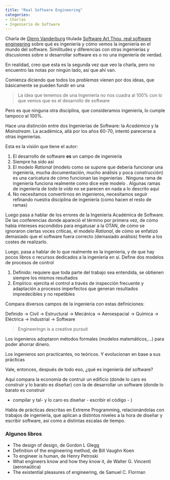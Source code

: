 ```yaml
---
title: "Real Software Engineering"
categories:
- Charlas
- Ingeniería de Software
---
```


Charla de [Glenn Vanderburg] titulada [Software Art Thou, real software engineering]
sobre qué es ingeniería y cómo vemos la ingeniería en el mundo del software.
Similitudes y diferencias con otras ingenierías y discusiones sobre si desarrollar
software es o no una ingeniería de verdad.

En realidad, creo que esta es la segunda vez que veo la charla, pero no encuentro
las notas por ningún lado, así que ahí van.

<!-- more -->

Comienza diciendo que todos los *problemas* vienen por dos ideas, que básicamente se
pueden fundir en una

> La idea que tenemos de una Ingeniería no nos cuadra al 100% con lo que vemos que es
el desarrollo de software

Pero es que ninguna otra disciplina, que consideramos ingeniería, lo cumple tampoco al
100%.

Hace una distinción entre dos Ingenierías de Software: la *Académica* y la
*Mainstream*. La académica, allá por los años 60-70, intentó parecerse a otras ingenierías.

Esta es la visión que tiene el autor:

1. El desarrollo de software **es** un campo de ingeniería
2. Siempre ha sido así
3. El modelo *Rational* (modelo como se supone que debería funcionar una ingeniería, mucha
documentación, mucho análisis y poca construcción) es una caricatura de cómo funcionan
las ingenierías
    . Ninguna rama de ingeniería funciona realmente como dice este modelo
    . Algunas ramas de ingeniería de *toda la vida* no se parecen en nada a lo descrito
    aquí
4. No necesitamos convertirnos en ingenieros, necesitamos seguir refinando nuestra
disciplina de ingeniería (como hacen el resto de ramas)

Luego pasa a hablar de los errores de la Ingeniería Académica de Software. De las
conferencias donde apareció el término por primera vez, de cómo había intereses
escondidos para engatusar a la OTAN, de cómo se ignoraron ciertas voces críticas,
el modelo *Rational*, de cómo se enfatizó demasiado que el software fuera correcto
(demasiado análisis) frente a los costes de realizarlo.

Luego, pasa a hablar de lo que realmente es la ingeniería, y de que hay pocos libros o
recursos dedicados a la ingeniería en sí. Define dos modelos de procesos de control

1. Definido: requiere que toda parte del trabajo sea entendida, se obtienen siempre
los mismos resultados
2. Empírico: ejercita el control a través de inspección frecuente y adaptación a
procesos imperfectos que generan resultados impredecibles y no repetibles

Compara diversos campos de la ingeniería con estas definiciones:

Definido -> Civil -> Estructural -> Mecánica -> Aeroespacial -> Química
-> Eléctrica -> Industrial -> Software

> Engineeringn is a creative pursuit

Los ingenieros adoptaron métodos formales (modelos matemáticos,...) para poder
ahorrar dinero.

Los ingenieros son practicantes, no teóricos. Y evolucionan en base a sus
prácticas

Vale, entonces, después de todo eso, ¿qué es ingeniería del software?

Aquí compara la economía de contruir un edificio (donde lo caro es construir y lo
barato es diseñar) con la de desarrollar un software (donde lo barato es construir
- compilar y tal- y lo caro es diseñar - escribir el código - )

Habla de prácticas descritas en Extreme Programming, relacionándolas
con trabajos de ingeniería, que aplican a distintos niveles a la hora de diseñar
y escribir software, así como a distintas escalas de tiempo.

### Algunos libros

- The design of design, de Gordon L Glegg
- Definition of the engineering method, de Bill Vaughn Koen
- To engineer is human, de Henry Petroski
- What engineers know and how they know it, de Walter G. Vincenti (aeronaútica)
- The existential pleasures of engineering, de Samuel C. Florman

[Glenn Vanderburg]: https://vanderburg.org/
[Software Art Thou, real software engineering]: https://www.youtube.com/watch?v=RhdlBHHimeM
